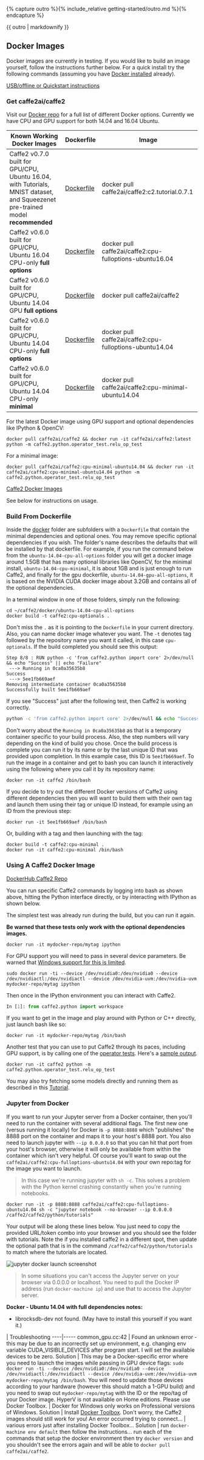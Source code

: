 {% capture outro %}{% include_relative getting-started/outro.md %}{% endcapture %}

{{ outro | markdownify }}

<block class="docker mac windows ubuntu" />

## Docker Images

Docker images are currently in testing. If you would like to build an image yourself, follow the instructions further below. For a quick install try the following commands (assuming you have [Docker installed](https://www.docker.com/products/overview) already).

[USB/offline or Quickstart instructions](docker-setup)

### Get caffe2ai/caffe2

Visit our [Docker repo](https://hub.docker.com/r/caffe2ai/caffe2) for a full list of different Docker options. Currently we have CPU and GPU support for both 14.04 and 16.04 Ubuntu.

| Known Working Docker Images | Dockerfile | Image
----|----|----
Caffe2 v0.7.0 built for GPU/CPU, Ubuntu 16.04, with Tutorials, MNIST dataset, and Squeezenet pre-trained model **recommended** | [Dockerfile](https://github.com/caffe2/caffe2/blob/gh-pages/docker/ubuntu-16.04-gpu-tutorial/Dockerfile) | docker pull caffe2ai/caffe2:c2.tutorial.0.7.1
Caffe2 v0.6.0 built for GPU/CPU, Ubuntu 16.04 CPU-only **full options** | [Dockerfile](https://github.com/caffe2/caffe2/blob/gh-pages/docker/ubuntu-16.04-cpu-all-options/Dockerfile) | docker pull caffe2ai/caffe2:cpu-fulloptions-ubuntu16.04
Caffe2 v0.6.0 built for GPU/CPU, Ubuntu 14.04 GPU **full options** | [Dockerfile](https://github.com/caffe2/caffe2/blob/gh-pages/docker/ubuntu-14.04-gpu-all-options/Dockerfile) | docker pull caffe2ai/caffe2
Caffe2 v0.6.0 built for GPU/CPU, Ubuntu 14.04 CPU-only **full options** | [Dockerfile](https://github.com/caffe2/caffe2/blob/gh-pages/docker/ubuntu-14.04-cpu-all-options/Dockerfile) | docker pull caffe2ai/caffe2:cpu-fulloptions-ubuntu14.04
Caffe2 v0.6.0 built for GPU/CPU, Ubuntu 14.04 CPU-only **minimal** | [Dockerfile](https://github.com/caffe2/caffe2/blob/gh-pages/docker/ubuntu-14.04-cpu-minimal/Dockerfile) | docker pull caffe2ai/caffe2:cpu-minimal-ubuntu14.04

For the latest Docker image using GPU support and optional dependencies like IPython & OpenCV:

```
docker pull caffe2ai/caffe2 && docker run -it caffe2ai/caffe2:latest python -m caffe2.python.operator_test.relu_op_test
```

For a minimal image:

```
docker pull caffe2ai/caffe2:cpu-minimal-ubuntu14.04 && docker run -it caffe2ai/caffe2:cpu-minimal-ubuntu14.04 python -m caffe2.python.operator_test.relu_op_test
```

[Caffe2 Docker Images](https://hub.docker.com/r/caffe2ai/caffe2/tags/)

See below for instructions on usage.

### Build From Dockerfile

Inside the [docker](../docker) folder are subfolders with a `Dockerfile` that contain the minimal dependencies and optional ones. You may remove specific optional dependencies if you wish. The folder's name describes the defaults that will be installed by that dockerfile. For example, if you run the command below from the `ubuntu-14.04-cpu-all-options` folder you will get a docker image around 1.5GB that has many optional libraries like OpenCV, for the minimal install, `ubuntu-14.04-cpu-minimal`, it is about 1GB and is just enough to run Caffe2, and finally for the gpu dockerfile, `ubuntu-14.04-gpu-all-options`, it is based on the NVIDIA CUDA docker image about 3.2GB and contains all of the optional dependencies.

In a terminal window in one of those folders, simply run the following:

```
cd ~/caffe2/docker/ubuntu-14.04-cpu-all-options
docker build -t caffe2:cpu-optionals .
```

Don't miss the `.` as it is pointing to the `Dockerfile` in your current directory. Also, you can name docker image whatever you want. The `-t` denotes tag followed by the repository name you want it called, in this case `cpu-optionals`. If the build completed you should see this output:

```
Step 8/8 : RUN python -c 'from caffe2.python import core' 2>/dev/null && echo "Success" || echo "Failure"
 ---> Running in 0ca0a35635b8
Success
 ---> 5ee1fb669aef
Removing intermediate container 0ca0a35635b8
Successfully built 5ee1fb669aef
```

If you see "Success" just after the following test, then Caffe2 is working correctly.

```bash
python -c 'from caffe2.python import core' 2>/dev/null && echo "Success" || echo "Failure"
```

Don't worry about the `Running in 0ca0a35635b8` as that is a temporary container specific to your build process. Also, the step numbers will vary depending on the kind of build you chose.
Once the build process is complete you can run it by its name or by the last unique ID that was provided upon completion. In this example case, this ID is `5ee1fb669aef`. To run the image in a container and get to bash you can launch it interactively using the following where you call it by its repository name:

```
docker run -it caffe2 /bin/bash
```

If you decide to try out the different Docker versions of Caffe2 using different dependencies then you will want to build them with their own tag and launch them using their tag or unique ID instead, for example using an ID from the previous step:

```
docker run -it 5ee1fb669aef /bin/bash
```

Or, building with a tag and then launching with the tag:

```
docker build -t caffe2:cpu-minimal .
docker run -it caffe2:cpu-minimal /bin/bash
```

### Using A Caffe2 Docker Image

[DockerHub Caffe2 Repo](https://hub.docker.com/r/caffe2ai/caffe2)

You can run specific Caffe2 commands by logging into bash as shown above, hitting the Python interface directly, or by interacting with IPython as shown below.

The simplest test was already run during the build, but you can run it again.

**Be warned that these tests only work with the optional dependencies images.**

```
docker run -it mydocker-repo/mytag ipython
```

For GPU support you will need to pass in several device parameters. Be warned that [Windows support for this is limited](https://github.com/NVIDIA/nvidia-docker/issues/197).

```
sudo docker run -ti --device /dev/nvidia0:/dev/nvidia0 --device /dev/nvidiactl:/dev/nvidiactl --device /dev/nvidia-uvm:/dev/nvidia-uvm mydocker-repo/mytag ipython
```

Then once in the IPython environment you can interact with Caffe2.

```python
In [1]: from caffe2.python import workspace
```

If you want to get in the image and play around with Python or C++ directly, just launch bash like so:

```
docker run -it mydocker-repo/mytag /bin/bash
```

Another test that you can use to put Caffe2 through its paces, including GPU support, is by calling one of the [operator tests](https://github.com/caffe2/caffe2/blob/master/caffe2/python/operator_test/relu_op_test.py). Here's a [sample output](https://gist.github.com/aaronmarkham/dcdb284065c9ea4569214bcb0ca3a858).

```
docker run -it caffe2 python -m caffe2.python.operator_test.relu_op_test
```

You may also try fetching some models directly and running them as described in this [Tutorial](../tutorials/Loading_Pretrained_Models.ipynb).

### Jupyter from Docker

If you want to run your Jupyter server from a Docker container, then you'll need to run the container with several additional flags. The first new one (versus running it locally) for Docker is `-p 8888:8888` which "publishes" the 8888 port on the container and maps it to your host's 8888 port. You also need to launch jupyter with `--ip 0.0.0.0` so that you can hit that port from your host's browser, otherwise it will only be available from within the container which isn't very helpful. Of course you'll want to swap out the `caffe2ai/caffe2:cpu-fulloptions-ubuntu14.04` with your own repo:tag for the image you want to launch.


> In this case we're running jupyter with `sh -c`. This solves a problem with the Python kernel crashing constantly when you're running notebooks.


```
docker run -it -p 8888:8888 caffe2ai/caffe2:cpu-fulloptions-ubuntu14.04 sh -c "jupyter notebook --no-browser --ip 0.0.0.0 /caffe2/caffe2/python/tutorials"
```

Your output will be along these lines below. You just need to copy the provided URL/token combo into your browser and you should see the folder with tutorials. Note the if you installed caffe2 in a different spot, then update the optional path that is in the command `/caffe2/caffe2/python/tutorials` to match where the tutorials are located.

![jupyter docker launch screenshot](../static/images/jupyter-docker-launch.png)

> In some situations you can't access the Jupyter server on your browser via 0.0.0.0 or localhost. You need to pull the Docker IP address (run `docker-machine ip`) and use that to access the Jupyter server.

**Docker - Ubuntu 14.04 with full dependencies notes:**

- librocksdb-dev not found. (May have to install this yourself if you want it.)

| Troubleshooting
----|-----
common_gpu.cc:42 | Found an unknown error - this may be due to an incorrectly set up environment, e.g. changing env variable CUDA_VISIBLE_DEVICES after program start. I will set the available devices to be zero.
Solution | This may be a Docker-specific error where you need to launch the images while passing in GPU device flags: `sudo docker run -ti --device /dev/nvidia0:/dev/nvidia0 --device /dev/nvidiactl:/dev/nvidiactl --device /dev/nvidia-uvm:/dev/nvidia-uvm mydocker-repo/mytag /bin/bash`. You will need to update those devices according to your hardware (however this should match a 1-GPU build) and you need to swap out `mydocker-repo/mytag` with the ID or the repo/tag of your Docker image.
HyperV is not available on Home editions. Please use Docker Toolbox. | Docker for Windows only works on Professional versions of Windows.
Solution | Install [Docker Toolbox](https://www.docker.com/products/docker-toolbox). Don't worry, the Caffe2 images should still work for you!
An error occurred trying to connect... | various errors just after installing Docker Toolbox...
Solution | run `docker-machine env default` then follow the instructions... run each of the commands that setup the docker environment then try `docker version` and you shouldn't see the errors again and will be able to `docker pull caffe2ai/caffe2`.
